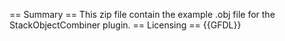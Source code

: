 == Summary ==
This zip file contain the example .obj file for the StackObjectCombiner plugin.
== Licensing ==
{{GFDL}}
